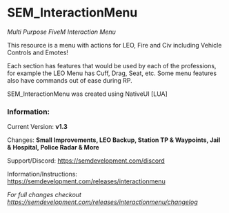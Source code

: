 # SEM_InteractionMenu
*Multi Purpose FiveM Interaction Menu*

This resource is a menu with actions for LEO, Fire and Civ including Vehicle Controls and Emotes!

Each section has features that would be used by each of the professions, for example the LEO Menu has Cuff, Drag, Seat, etc.
Some menu features also have commands out of ease during RP.

SEM_InteractionMenu was created using NativeUI [LUA]


### Information:
Current Version: **v1.3**

Changes: **Small Improvements, LEO Backup, Station TP & Waypoints, Jail & Hospital, Police Radar & More**

Support/Discord: https://semdevelopment.com/discord

Information/Instructions: https://semdevelopment.com/releases/interactionmenu

*For full changes checkout https://semdevelopment.com/releases/interactionmenu/changelog*
